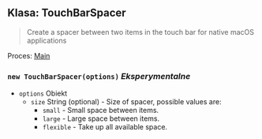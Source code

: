 ## Klasa: TouchBarSpacer

> Create a spacer between two items in the touch bar for native macOS applications

Proces: [Main](../tutorial/quick-start.md#main-process)

### `new TouchBarSpacer(options)` *Eksperymentalne*

* `options` Obiekt 
  * `size` String (optional) - Size of spacer, possible values are: 
    * `small` - Small space between items.
    * `large` - Large space between items.
    * `flexible` - Take up all available space.